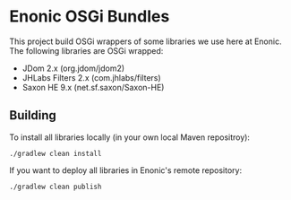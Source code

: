# Enonic OSGi Bundles

This project build OSGi wrappers of some libraries we use here at Enonic. The following libraries are OSGi wrapped:

* JDom 2.x (org.jdom/jdom2)
* JHLabs Filters 2.x (com.jhlabs/filters)
* Saxon HE 9.x (net.sf.saxon/Saxon-HE)

## Building

To install all libraries locally (in your own local Maven repositroy):

    ./gradlew clean install

If you want to deploy all libraries in Enonic's remote repository:

    ./gradlew clean publish
